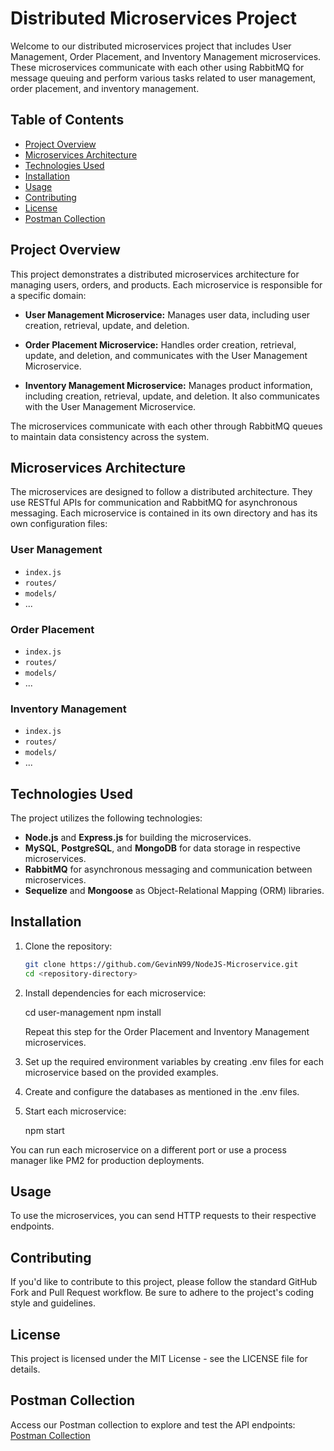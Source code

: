 # Distributed Microservices Project

Welcome to our distributed microservices project that includes User Management, Order Placement, and Inventory Management microservices. These microservices communicate with each other using RabbitMQ for message queuing and perform various tasks related to user management, order placement, and inventory management.

## Table of Contents

- [Project Overview](#project-overview)
- [Microservices Architecture](#microservices-architecture)
- [Technologies Used](#technologies-used)
- [Installation](#installation)
- [Usage](#usage)
- [Contributing](#contributing)
- [License](#license)
- [Postman Collection](#postman-collection)

## Project Overview

This project demonstrates a distributed microservices architecture for managing users, orders, and products. Each microservice is responsible for a specific domain:

- **User Management Microservice:** Manages user data, including user creation, retrieval, update, and deletion.

- **Order Placement Microservice:** Handles order creation, retrieval, update, and deletion, and communicates with the User Management Microservice.

- **Inventory Management Microservice:** Manages product information, including creation, retrieval, update, and deletion. It also communicates with the User Management Microservice.

The microservices communicate with each other through RabbitMQ queues to maintain data consistency across the system.

## Microservices Architecture

The microservices are designed to follow a distributed architecture. They use RESTful APIs for communication and RabbitMQ for asynchronous messaging. Each microservice is contained in its own directory and has its own configuration files:

### User Management

- `index.js`
- `routes/`
- `models/`
- ...

### Order Placement

- `index.js`
- `routes/`
- `models/`
- ...

### Inventory Management

- `index.js`
- `routes/`
- `models/`
- ...

## Technologies Used

The project utilizes the following technologies:

- **Node.js** and **Express.js** for building the microservices.
- **MySQL**, **PostgreSQL**, and **MongoDB** for data storage in respective microservices.
- **RabbitMQ** for asynchronous messaging and communication between microservices.
- **Sequelize** and **Mongoose** as Object-Relational Mapping (ORM) libraries.

## Installation

1. Clone the repository:

   ```bash
   git clone https://github.com/GevinN99/NodeJS-Microservice.git
   cd <repository-directory>

2. Install dependencies for each microservice:

    cd user-management
    npm install

    Repeat this step for the Order Placement and Inventory Management microservices.

3. Set up the required environment variables by creating .env files for each microservice based on the provided     examples.

4. Create and configure the databases as mentioned in the .env files.

5. Start each microservice:

    npm start

You can run each microservice on a different port or use a process manager like PM2 for production deployments.

## Usage

To use the microservices, you can send HTTP requests to their respective endpoints.

## Contributing

If you'd like to contribute to this project, please follow the standard GitHub Fork and Pull Request workflow. Be sure to adhere to the project's coding style and guidelines.

## License

This project is licensed under the MIT License - see the LICENSE file for details.

## Postman Collection

Access our Postman collection to explore and test the API endpoints: [Postman Collection](https://www.postman.com/avionics-operator-73461619/workspace/adbms-assignment-01/collection/26510408-ba20ad31-6b5c-4721-a991-0183ffb3b232?action=share&creator=26510388)

